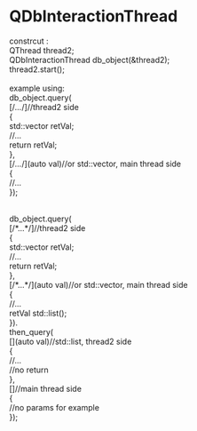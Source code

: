 # QDbInteractionThread
constrcut :<br />
QThread thread2;<br />
QDbInteractionThread db_object(&thread2);<br />
thread2.start();<br />
<br />
example using:<br />
db_object.query(<br />
    [/*...*/]//thread2 side<br />
    {<br />
        std::vector<int> retVal;<br />
        //...<br />
        return retVal;<br />
    },<br />
    [/*...*/](auto val)//or std::vector<int>, main thread side<br />
    {<br />
    //...<br />
    });<br />

<br />
db_object.query(<br />
    [/*...*/]//thread2 side<br />
    {<br />
        std::vector<int> retVal;<br />
        //...<br />
        return retVal;<br />
    },<br />
    [/*...*/](auto val)//or std::vector<int>, main thread side<br />
    {<br />
    //...<br />
    retVal std::list<std::string>();<br />
    }).<br />
then_query(<br />
    [](auto val)//std::list<std::string>, thread2 side<br />
    {<br />
        //...<br />
        //no return<br />
    },<br />
    []//main thread side<br />
    {<br />
    //no params for example<br />
    });<br />
